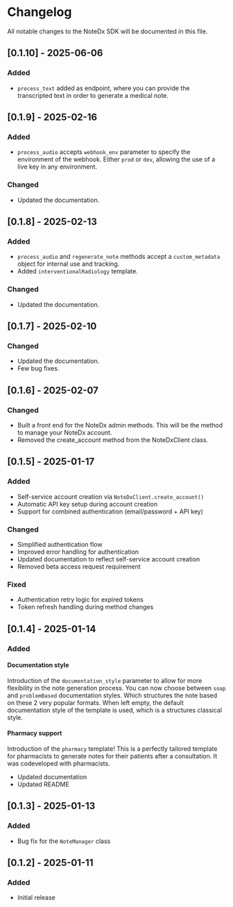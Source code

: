 # Changelog

All notable changes to the NoteDx SDK will be documented in this file.

## [0.1.10] - 2025-06-06

### Added
- `process_text` added as endpoint, where you can provide the transcripted text in order to generate a medical note.


## [0.1.9] - 2025-02-16

### Added
- `process_audio` accepts `webhook_env` parameter to specify the environment of the webhook. Either `prod` or `dev`, allowing the use of a live key in any environment.

### Changed
- Updated the documentation.

## [0.1.8] - 2025-02-13

### Added
- `process_audio` and `regenerate_note` methods accept a `custom_metadata` object for internal use and tracking.
- Added `interventionalRadiology` template.

### Changed
- Updated the documentation.


## [0.1.7] - 2025-02-10

### Changed
- Updated the documentation.
- Few bug fixes.

## [0.1.6] - 2025-02-07

### Changed
- Built a front end for the NoteDx admin methods. This will be the method to manage your NoteDx account.
- Removed the create_account method from the NoteDxClient class.

## [0.1.5] - 2025-01-17

### Added
- Self-service account creation via `NoteDxClient.create_account()`
- Automatic API key setup during account creation
- Support for combined authentication (email/password + API key)

### Changed
- Simplified authentication flow
- Improved error handling for authentication
- Updated documentation to reflect self-service account creation
- Removed beta access request requirement

### Fixed
- Authentication retry logic for expired tokens
- Token refresh handling during method changes

## [0.1.4] - 2025-01-14

### Added

#### Documentation style

Introduction of the `documentation_style` parameter to allow for more flexibility in the note generation process. You can now choose between `soap` and `problemBased` documentation styles. Which structures the note based on these 2 very popular formats. When left empty, the default documentation style of the template is used, which is a structures classical style.

#### Pharmacy support

Introduction of the `pharmacy` template! This is a perfectly tailored template for pharmacists to generate notes for their patients after a consultation. It was codeveloped with pharmacists.


- Updated documentation
- Updated README


## [0.1.3] - 2025-01-13

### Added
- Bug fix for the `NoteManager` class


## [0.1.2] - 2025-01-11

### Added
- Initial release
